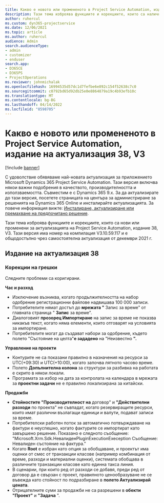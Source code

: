```yaml
---
title: Какво е новото или промененото в Project Service Automation, издание на актуализация 38, V3
description: Тази тема изброява функциите и корекциите, които са налични в Microsoft Dynamics 365 Project Service Automation Актуализирано издание 38, V3.
author: ruhercul
ms.custom: dyn365-projectservice
ms.date: 12/06/2021
ms.topic: article
ms.author: ruhercul
audience: Admin
search.audienceType:
- admin
- customizer
- enduser
search.app:
- D365CE
- D365PS
- ProjectOperations
ms.reviewer: johnmichalak
ms.openlocfilehash: 16994535d57dc1d7fefbe6e892c154f52638c7c0
ms.sourcegitcommit: c0792bd65d92db25e0e8864879a19c4b93efb10c
ms.translationtype: MT
ms.contentlocale: bg-BG
ms.lasthandoff: 04/14/2022
ms.locfileid: "8598705"
---
```

# <a name="whats-new-or-changed-in-project-service-automation-update-release-38-v3"></a>Какво е новото или промененото в Project Service Automation, издание на актуализация 38, V3

[!include [banner](../includes/psa-now-project-operations.md)]

С удоволствие обявяваме най-новата актуализация за приложението Microsoft Dynamics 365 Project Service Automation. Тази версия включва някои важни подобрения в качеството, производителността и използваемостта. Съвместим е с Dynamics 365 9.x. За да актуализирате до тази версия, посетете страницата на центъра за администриране за решенията на Dynamics 365 Online и инсталирайте актуализацията. За повече информация вижте: [Инсталиране, актуализиране или премахване на предпочитано решение](/power-platform/admin/install-remove-preferred-solution).

Тази тема изброява функциите и корекциите, които са нови или променени за актуализацията на Project Service Automation, издание 38, V3. Тази версия има номер на компилация V3.10.59.117 и е общодостъпно чрез самостоятелна актуализация от декември 2021 г.

## <a name="update-release-38"></a>Издание на актуализация 38

### <a name="bug-fixes"></a>Корекции на грешки

Следните проблеми са коригирани.

**Час и разход**

- Изключение възниква, когато продължителността на набор одобрение регистрационни файлове надвишава 100 000 записи.
- Потребителите нямат достъп до **мрежата "** Запис за време" от главната страница " **Запис** за време".
- Диалоговият **прозорец Импортиране** на запис за време не показва никакъв текст, когато няма елементи, които отговарят на условията за импортиране.
- Потребителите могат да създават набори за одобрение, където полето "Състояние на целта"**е зададено** на "Неизвестно **".**

**Управление на проекти**

- Контурите не са показани правилно в назначения на ресурси за UTC(+09:30) и UTC(+10:00), когато започва лятното часово време.
- Полето **Допълнителна колона** за структури за разбивка на работата е скрито в някои локали.
- Програмата за избор на дата за контролата на календара в мрежата за **проектни задачи** не е правилно локализирана за китайски.

**Продажби**

- **Стойностите "Производителност на** договор" и **"Действителни разходи** по проекта" не съвпадат, когато резервиращите ресурси, които имат различни възлагащи единици и валути, подават записи за време.
- Потребителски работен поток за автоматично потвърждаване на фактури е неуспешно, когато фактурите се импортират като завършено решение. Показано е следното съобщение: "Microsoft.Xrm.Sdk.НевалиденPluginExecutionExeception Съобщение: Невалиден състояние на фактура."
- Когато **Root** е избран като опция за обобщаване, и проектът има оценки от смес от транзакции класове (например комбинация от време, разходи и материални оценки), системата обобщава в различните транзакции класове като единна такса линия.
- В сценарии, при които ред от разходи се добавя, преди ред от договор да е свързан с проект, правилното ценообразуване не се въвежда като стойност по подразбиране в **полето Актуализирай цената**.
- Отрицателните суми за продажби не са разрешени в **обекти "Проект"** и **"Задача** ".
